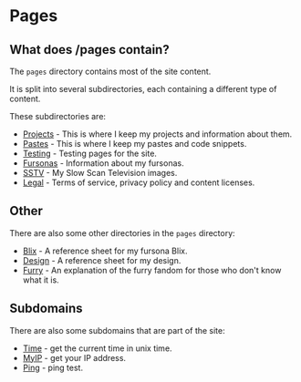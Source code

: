 # Pages

## What does /pages contain?

The `pages` directory contains most of the site content.

It is split into several subdirectories, each containing a different type of content.

These subdirectories are:

*   [Projects](projects) - This is where I keep my projects and information about them.
*   [Pastes](pastes) - This is where I keep my pastes and code snippets.
*   [Testing](testing) - Testing pages for the site.
*   [Fursonas](fursonas) - Information about my fursonas.
*   [SSTV](SSTV) - My Slow Scan Television images.
*   [Legal](/Legal) - Terms of service, privacy policy and content licenses.

## Other

There are also some other directories in the `pages` directory:

*   [Blix](blix) - A reference sheet for my fursona Blix.
*   [Design](design) - A reference sheet for my design.
*   [Furry](furry) - An explanation of the furry fandom for those who don't know what it is.

## Subdomains

There are also some subdomains that are part of the site:

*   [Time](https://time.0x4248.dev) - get the current time in unix time.
*   [MyIP](https://myip.0x4248.dev) - get your IP address.
*   [Ping](https://ping.0x4248.dev) - ping test.